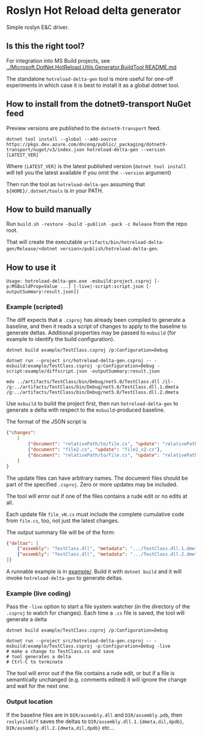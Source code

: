 
# Roslyn Hot Reload delta generator

Simple roslyn E&C driver.

## Is this the right tool?

For integration into MS Build projects, see [../Microsoft.DotNet.HotReload.Utils.Generator.BuildTool README.md](../Microsoft.DotNet.HotReload.Utils.Generator.BuildTool/README.md)

The standalone `hotreload-delta-gen` tool is more useful for one-off experiments in which case it is best to install it as a global dotnet tool.

## How to install from the dotnet9-transport NuGet feed

Preview versions are published to the `dotnet9-transport` feed.

```console
dotnet tool install --global --add-source https://pkgs.dev.azure.com/dnceng/public/_packaging/dotnet9-transport/nuget/v3/index.json hotreload-delta-gen --version [LATEST_VER]
```

Where `[LATEST_VER]` is the latest published version (`dotnet tool install` will tell you the latest available if you omit the `--version` argument)

Then run the tool as `hotreload-delta-gen` assuming that `${HOME}/.dotnet/tools` is in your PATH.

## How to build manually

Run `build.sh -restore -build -publish -pack -c Release` from the repo root.

That will create the executable `artifacts/bin/hotreload-delta-gen/Release/<dotnet version>/publish/hotreload-delta-gen`.


## How to use it

```console
Usage: hotreload-delta-gen.exe -msbuild:project.csproj [-p:MSBuildProp=Value ...] [-live|-script:script.json [-outputSummary:result.json]]
```

### Example (scripted)

The diff expects that a `.csproj` has already been compiled to generate a baseline, and then
it reads a script of changes to apply to the baseline to generate deltas.  Additional properties
may be passed to `msbuild` (for example to identify the build configuration).

```console
dotnet build example/TestClass.csproj /p:Configuration=Debug

dotnet run --project src/hotreload-delta-gen.csproj -- -msbuild:example/TestClass.csproj -p:Configuration=Debug -script:example/diffscript.json -outputSummary:result.json

mdv ../artifacts/TestClass/bin/Debug/net5.0/TestClass.dll /il- /g:../artifacts/TestClass/bin/Debug/net5.0/TestClass.dll.1.dmeta /g:../artifacts/TestClass/bin/Debug/net5.0/TestClass.dll.2.dmeta
```

Use `msbuild` to build the project first, then run `hotreload-delta-gen` to generate
a delta with respect to the `msbuild`-produced baseline.

The format of the JSON script is

```json
{"changes":
    [
        {"document": "relativePath/to/file.cs", "update": "relativePath/to/file_v1.cs"},
        {"document": "file2.cs", "update": "file2_v2.cs"},
        {"document": "relativePath/to/file.cs", "update": "relativePath/to/file_v3.cs"}
    ]
}
```

The update files can have arbitrary names.  The document files should be part of the specified `.csproj`.  Zero or more updates may be included.

The tool will error out if one of the files contains a rude edit or no edits at all.

Each update file `file_vN.cs` must include the complete cumulative code from `file.cs`, too, not just the latest changes.

The output summary file will be of the form:

```json
{"deltas": [
    {"assembly": "TestClass.dll", "metadata": ".../TestClass.dll.1.dmeta", "il": ".../TestClass.dll.1.dil", "pdb": ".../TestClass.dll.1.dpdb"},
    {"assembly": "TestClass.dll", "metadata": ".../TestClass.dll.2.dmeta", "il": ".../TestClass.dll.2.dil", "pdb": ".../TestClass.dll.2.dpdb"},
]}
```

A runnable example is in [example/](example/).  Build it with `dotnet build` and it will invoke `hotreload-delta-gen` to generate deltas.

### Example (live coding)

Pass the `-live` option to start a file system watcher (in the directory of the `.csproj` to watch for changes).  Each time a `.cs` file is saved, the tool will generate a delta

```console
dotnet build example/TestClass.csproj /p:Configuration=Debug

dotnet run --project src/hotreload-delta-gen.csproj -- -msbuild:example/TestClass.csproj -p:Configuration=Debug -live
# make a change to TestClass.cs and save
# tool generates a delta
# Ctrl-C to terminate
```

The tool will error out if the file contains a rude edit, or but if a file is semantically unchanged (e.g. comments edited) it will ignore the change and wait for the next one.

### Output location

If the baseline files are in `DIR/assembly.dll` and `DIR/assembly.pdb`, then `roslynildiff` saves the deltas to `DIR/assembly.dll.1.{dmeta,dil,dpdb}`, `DIR/assembly.dll.2.{dmeta,dil,dpdb}` etc...
